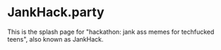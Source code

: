 JankHack.party
==

This is the splash page for "hackathon: jank ass memes for techfucked teens", also known as JankHack.
